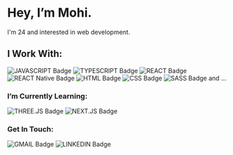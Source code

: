 <h1>Hey, I’m Mohi.</h1>

I'm 24 and interested in web development.

<h2>I Work With:</h2>

![JAVASCRIPT Badge](https://img.shields.io/badge/JAVASCRIPT-F7DF1E?logo=javascript&logoColor=black)
![TYPESCRIPT Badge](https://img.shields.io/badge/TypeScript-007ACC?logo=typescript&logoColor=white)
![REACT Badge](https://img.shields.io/badge/REACT-000?logo=react&logoColor=61DAFB)
![REACT Native Badge](https://img.shields.io/badge/REACT%20NATIVE-000?logo=react&logoColor=61DAFB)
![HTML Badge](https://img.shields.io/badge/HTML5-E34F26?logo=HTML5&logoColor=white)
![CSS Badge](https://img.shields.io/badge/CSS3-1572B6?logo=css3&logoColor=white)
![SASS Badge](https://img.shields.io/badge/Sass-CC6699?logo=sass&logoColor=white)
and ...

<h3>I’m Currently Learning:</h3>

![THREE.JS Badge](https://img.shields.io/badge/ThreeJs-ddd?logo=three.js&logoColor=black)
![NEXT.JS Badge](https://img.shields.io/badge/NEXT.JS-000?logo=NEXT.JS&logoColor=white)



<h3>Get In Touch:</h3>

![GMAIL Badge](https://img.shields.io/badge/Gmail-D14836?link=mailto:mh.kermanizade@gmail.com&logo=gmail&logoColor=white)
![LINKEDIN Badge](https://img.shields.io/badge/LinkedIn-0077B5?link=https://www.linkedin.com/in/mohaddese-kermanizadeh&logo=linkedin&logoColor=white)

<!---
Mohadesekz/Mohadesekz is a ✨ special ✨ repository because its `README.md` (this file) appears on your GitHub profile.
You can click the Preview link to take a look at your changes.
--->
